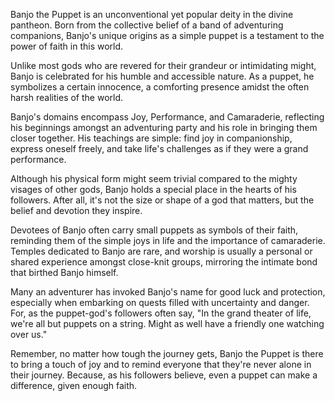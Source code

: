 Banjo the Puppet is an unconventional yet popular deity in the divine pantheon. Born from the collective belief of a band of adventuring companions, Banjo's unique origins as a simple puppet is a testament to the power of faith in this world.

Unlike most gods who are revered for their grandeur or intimidating might, Banjo is celebrated for his humble and accessible nature. As a puppet, he symbolizes a certain innocence, a comforting presence amidst the often harsh realities of the world.

Banjo's domains encompass Joy, Performance, and Camaraderie, reflecting his beginnings amongst an adventuring party and his role in bringing them closer together. His teachings are simple: find joy in companionship, express oneself freely, and take life's challenges as if they were a grand performance.

Although his physical form might seem trivial compared to the mighty visages of other gods, Banjo holds a special place in the hearts of his followers. After all, it's not the size or shape of a god that matters, but the belief and devotion they inspire.

Devotees of Banjo often carry small puppets as symbols of their faith, reminding them of the simple joys in life and the importance of camaraderie. Temples dedicated to Banjo are rare, and worship is usually a personal or shared experience amongst close-knit groups, mirroring the intimate bond that birthed Banjo himself.

Many an adventurer has invoked Banjo's name for good luck and protection, especially when embarking on quests filled with uncertainty and danger. For, as the puppet-god's followers often say, "In the grand theater of life, we're all but puppets on a string. Might as well have a friendly one watching over us."

Remember, no matter how tough the journey gets, Banjo the Puppet is there to bring a touch of joy and to remind everyone that they're never alone in their journey. Because, as his followers believe, even a puppet can make a difference, given enough faith.